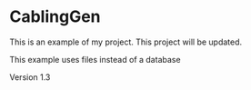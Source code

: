 # CablingGen
This is an example of my project. This project will be updated.

This example uses files instead of a database

Version 1.3
